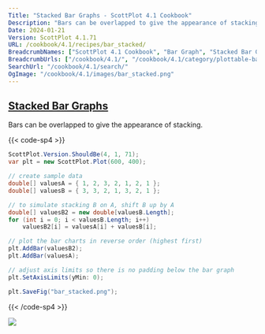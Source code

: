 ```yaml
---
Title: "Stacked Bar Graphs - ScottPlot 4.1 Cookbook"
Description: "Bars can be overlapped to give the appearance of stacking."
Date: 2024-01-21
Version: ScottPlot 4.1.71
URL: /cookbook/4.1/recipes/bar_stacked/
BreadcrumbNames: ["ScottPlot 4.1 Cookbook", "Bar Graph", "Stacked Bar Graphs"]
BreadcrumbUrls: ["/cookbook/4.1/", "/cookbook/4.1/category/plottable-bar-graph", "/cookbook/4.1/recipes/bar_stacked/"]
SearchUrl: "/cookbook/4.1/search/"
OgImage: "/cookbook/4.1/images/bar_stacked.png"
---
```


<h2><a id='stacked-bar-graphs' href='/cookbook/4.1/recipes/bar_stacked/'>Stacked Bar Graphs</a></h2>

Bars can be overlapped to give the appearance of stacking.

{{< code-sp4 >}}

```cs
ScottPlot.Version.ShouldBe(4, 1, 71);
var plt = new ScottPlot.Plot(600, 400);

// create sample data
double[] valuesA = { 1, 2, 3, 2, 1, 2, 1 };
double[] valuesB = { 3, 3, 2, 1, 3, 2, 1 };

// to simulate stacking B on A, shift B up by A
double[] valuesB2 = new double[valuesB.Length];
for (int i = 0; i < valuesB.Length; i++)
    valuesB2[i] = valuesA[i] + valuesB[i];

// plot the bar charts in reverse order (highest first)
plt.AddBar(valuesB2);
plt.AddBar(valuesA);

// adjust axis limits so there is no padding below the bar graph
plt.SetAxisLimits(yMin: 0);

plt.SaveFig("bar_stacked.png");
```

{{< /code-sp4 >}}

<img src='../../images/bar_stacked.png' class='d-block mx-auto my-5' />


